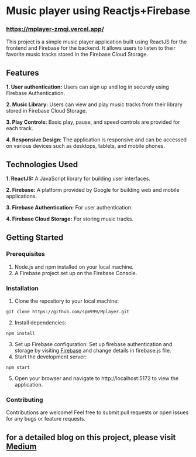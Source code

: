 # Music player using Reactjs+Firebase

### https://mplayer-zmqi.vercel.app/

This project is a simple music player application built using ReactJS for the frontend and Firebase for the backend. It allows users to listen to their favorite music tracks stored in the Firebase Cloud Storage.

## Features
**1. User authentication:** Users can sign up and log in securely using Firebase Authentication.

**2. Music Library:** Users can view and play music tracks from their library stored in Firebase Cloud Storage.

**3. Play Controls:** Basic play, pause, and speed controls are provided for each track.

**4. Responsive Design:** The application is responsive and can be accessed on various devices such as desktops, tablets, and mobile phones.

## Technologies Used
**1. ReactJS:** A JavaScript library for building user interfaces.

**2. Firebase:** A platform provided by Google for building web and mobile applications.

**3. Firebase Authentication:** For user authentication.

**4. Firebase Cloud Storage:** For storing music tracks.

## Getting Started

### Prerequisites
1. Node.js and npm installed on your local machine.
2. A Firebase project set up on the Firebase Console.
   
### Installation
1. Clone the repository to your local machine:
```
git clone https://github.com/spm999/Mplayer.git
```
2. Install dependencies:
```
npm install
```
3. Set up Firebase configuration: Set up firebase authentication and storage by visiting [Firebase](https://console.firebase.google.com/u/0/) and change details in firebase.js file.
4. Start the development server:
```
npm start
```
5. Open your browser and navigate to http://localhost:5172 to view the application.

### Contributing
Contributions are welcome! Feel free to submit pull requests or open issues for any bugs or feature requests.

## for a detailed blog on this project, please visit [Medium](https://medium.com/@developerstoday99/creating-a-music-player-with-reactjs-vite-firebase-authentication-and-firebase-storage-a48dc6a0a558)
